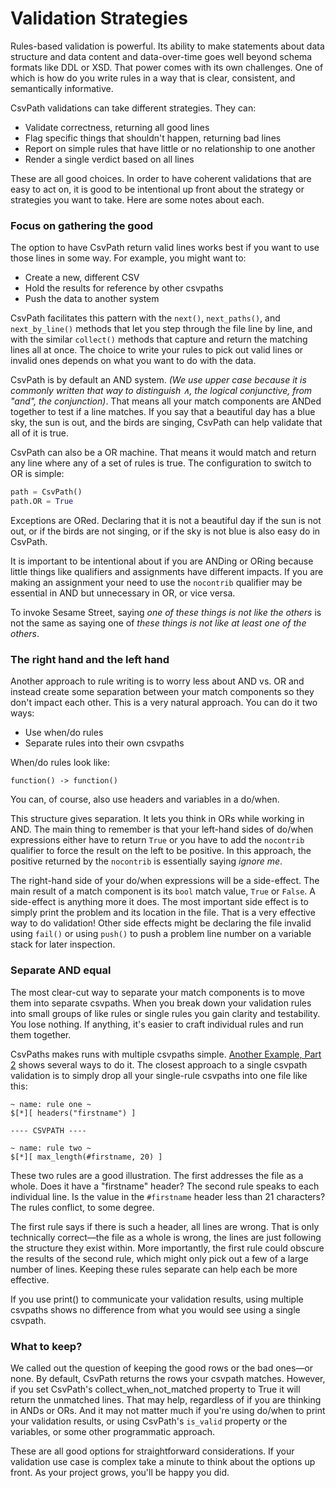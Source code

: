 # Validation Strategies

Rules-based validation is powerful. Its ability to make statements about data structure and data content and data-over-time goes well beyond schema formats like DDL or XSD. That power comes with its own challenges. One of which is how do you write rules in a way that is clear, consistent, and semantically informative. &#x20;

CsvPath validations can take different strategies. They can:&#x20;

* Validate correctness, returning all good lines
* Flag specific things that shouldn't happen, returning bad lines
* Report on simple rules that have little or no relationship to one another
* Render a single verdict based on all lines&#x20;

These are all good choices. In order to have coherent validations that are easy to act on, it is good to be intentional up front about the strategy or strategies you want to take. Here are some notes about each.

### Focus on gathering the good

The option to have CsvPath return valid lines works best if you want to use those lines in some way. For example, you might want to:&#x20;

* Create a new, different CSV
* Hold the results for reference by other csvpaths
* Push the data to another system&#x20;

CsvPath facilitates this pattern with the `next()`, `next_paths()`, and `next_by_line()` methods that let you step through the file line by line, and with the similar `collect()` methods that capture and return the matching lines all at once. The choice to write your rules to pick out valid lines or invalid ones depends on what you want to do with the data.

CsvPath is by default an AND system. _(We use upper case because it is commonly written that way to distinguish ∧, the logical conjunctive, from "and", the conjunction)_. That means all your match components are ANDed together to test if a line matches. If you say that a beautiful day has a blue sky, the sun is out, and the birds are singing, CsvPath can help validate that all of it is true.

CsvPath can also be a OR machine. That means it would match and return any line where any of a set of rules is true. The configuration to switch to OR is simple:&#x20;

```python
path = CsvPath()
path.OR = True
```

Exceptions are ORed. Declaring that it is not a beautiful day if the sun is not out, or if the birds are not singing, or if the sky is not blue is also easy do in CsvPath.&#x20;

It is important to be intentional about if you are ANDing or ORing because little things like qualifiers and assignments have different impacts. If you are making an assignment your need to use the `nocontrib` qualifier may be essential in AND but unnecessary in OR, or vice versa.&#x20;

To invoke Sesame Street, saying _one of these things is not like the others_ is not the same as saying one of _these things is not like at least one of the others_.&#x20;

### The right hand and the left hand&#x20;

Another approach to rule writing is to worry less about AND vs. OR and instead create some separation between your match components so they don't impact each other. This is a very natural approach. You can do it two ways:&#x20;

* Use when/do rules
* Separate rules into their own csvpaths

When/do rules look like:

```clike
function() -> function()
```

You can, of course, also use headers and variables in a do/when.&#x20;

This structure gives separation. It lets you think in ORs while working in AND. The main thing to remember is that your left-hand sides of do/when expressions either have to return `True` or you have to add the `nocontrib` qualifier to force the result on the left to be positive. In this approach, the positive returned by the `nocontrib` is essentially saying _ignore me_.

The right-hand side of your do/when expressions will be a side-effect. The main result of a match component is its `bool` match value, `True` or `False`. A side-effect is anything more it does. The most important side effect is to simply print the problem and its location in the file. That is a very effective way to do validation!  Other side effects might be declaring the file invalid using `fail()` or using `push()` to push a problem line number on a variable stack for later inspection.&#x20;

### Separate AND equal

The most clear-cut way to separate your match components is to move them into separate csvpaths. When you break down your validation rules into small groups of like rules or single rules you gain clarity and testability.  You lose nothing. If anything, it's easier to craft individual rules and run them together.&#x20;

CsvPaths makes runs with multiple csvpaths simple. [Another Example, Part 2](../../getting-started/another-example-part-2.md) shows several ways to do it. The closest approach to a single csvpath validation is to simply drop all your single-rule csvpaths into one file like this:&#x20;

```clike
~ name: rule one ~
$[*][ headers("firstname") ]

---- CSVPATH ----

~ name: rule two ~
$[*][ max_length(#firstname, 20) ]

```

These two rules are a good illustration. The first addresses the file as a whole. Does it have a "firstname" header?  The second rule speaks to each individual line. Is the value in the  `#firstname`  header less than  21 characters? The rules conflict, to some degree.&#x20;

The first rule says if there is such a header, all lines are wrong. That is only technically correct—the file as a whole is wrong, the lines are just following the structure they exist within. More importantly, the first rule could obscure the results of the second rule, which might only pick out a few of a large number of lines. Keeping these rules separate can help each be more effective.

If you use print() to communicate your validation results, using multiple csvpaths shows no difference from what you would see using a single csvpath.&#x20;

### What to keep?

We called out the question of keeping the good rows or the bad ones—or none. By default, CsvPath returns the rows your csvpath matches. However, if you set CsvPath's collect\_when\_not\_matched property to True it will return the unmatched lines. That may help, regardless of if you are thinking in ANDs or ORs. And it may not matter much if you're using do/when to print your validation results, or using CsvPath's `is_valid` property or the variables, or some other programmatic approach.&#x20;



These are all good options for straightforward considerations. If your validation use case is complex take a minute to think about the options up front. As your project grows, you'll be happy you did.


